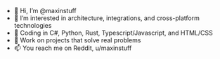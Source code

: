 - 👋 Hi, I’m @maxinstuff
- 👀 I’m interested in architecture, integrations, and cross-platform technologies
- 🤖 Coding in C#, Python, Rust, Typescript/Javascript, and HTML/CSS
- 💞️ Work on projects that solve real problems
- 📫 You reach me on Reddit, u/maxinstuff

<!---
maxinstuff/maxinstuff is a ✨ special ✨ repository because its `README.md` (this file) appears on your GitHub profile.
You can click the Preview link to take a look at your changes.
--->
